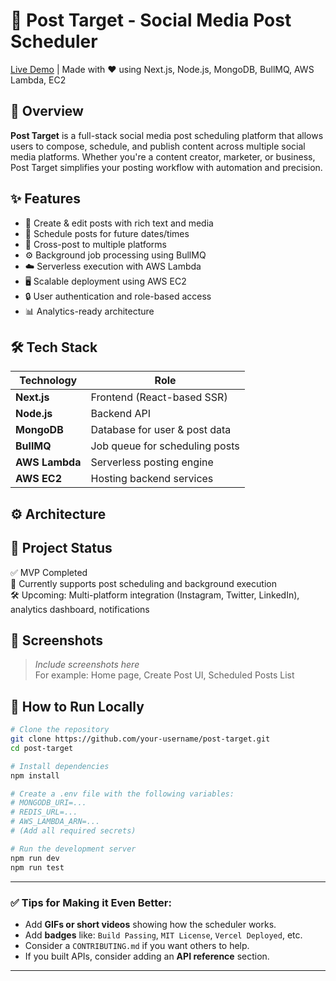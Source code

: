 # 🚀 Post Target - Social Media Post Scheduler

[Live Demo](http://cross-posting-web.vercel.app/) | Made with ❤️ using Next.js, Node.js, MongoDB, BullMQ, AWS Lambda, EC2

## 📌 Overview

**Post Target** is a full-stack social media post scheduling platform that allows users to compose, schedule, and publish content across multiple social media platforms. Whether you're a content creator, marketer, or business, Post Target simplifies your posting workflow with automation and precision.

## ✨ Features

- 📝 Create & edit posts with rich text and media
- 📅 Schedule posts for future dates/times
- 🔄 Cross-post to multiple platforms
- ⚙️ Background job processing using BullMQ
- ☁️ Serverless execution with AWS Lambda
- 🖥️ Scalable deployment using AWS EC2
- 🔒 User authentication and role-based access
- 📊 Analytics-ready architecture

## 🛠️ Tech Stack

| Technology | Role |
|------------|------|
| **Next.js** | Frontend (React-based SSR) |
| **Node.js** | Backend API |
| **MongoDB** | Database for user & post data |
| **BullMQ** | Job queue for scheduling posts |
| **AWS Lambda** | Serverless posting engine |
| **AWS EC2** | Hosting backend services |

## ⚙️ Architecture

## 🚧 Project Status

✅ MVP Completed  
🚀 Currently supports post scheduling and background execution  
🛠️ Upcoming: Multi-platform integration (Instagram, Twitter, LinkedIn), analytics dashboard, notifications

## 📸 Screenshots

> _Include screenshots here_  
> For example: Home page, Create Post UI, Scheduled Posts List

## 🚀 How to Run Locally

```bash
# Clone the repository
git clone https://github.com/your-username/post-target.git
cd post-target

# Install dependencies
npm install

# Create a .env file with the following variables:
# MONGODB_URI=...
# REDIS_URL=...
# AWS_LAMBDA_ARN=...
# (Add all required secrets)

# Run the development server
npm run dev
npm run test
```
---

### ✅ Tips for Making it Even Better:
- Add **GIFs or short videos** showing how the scheduler works.
- Add **badges** like: `Build Passing`, `MIT License`, `Vercel Deployed`, etc.
- Consider a `CONTRIBUTING.md` if you want others to help.
- If you built APIs, consider adding an **API reference** section.

---

